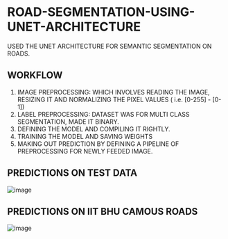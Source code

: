 # ROAD-SEGMENTATION-USING-UNET-ARCHITECTURE
USED THE UNET ARCHITECTURE FOR SEMANTIC SEGMENTATION ON  ROADS.</p>
## WORKFLOW
1. IMAGE PREPROCESSING: WHICH INVOLVES READING THE IMAGE, RESIZING IT AND NORMALIZING THE PIXEL VALUES ( i.e. [0-255] - [0-1])
2. LABEL PREPROCESSING: DATASET WAS FOR MULTI CLASS SEGMENTATION, MADE IT BINARY.
3. DEFINING THE MODEL AND COMPILING IT RIGHTLY.
4. TRAINING THE MODEL AND SAVING WEIGHTS
5. MAKING OUT PREDICTION BY DEFINING A PIPELINE OF PREPROCESSING FOR NEWLY FEEDED IMAGE.
## PREDICTIONS ON TEST DATA
![image](https://user-images.githubusercontent.com/118126264/217278424-d3b9836f-e249-4410-a048-f23b2ed61e09.png)

## PREDICTIONS ON IIT BHU CAMOUS ROADS
![image](https://user-images.githubusercontent.com/118126264/217278568-c0fb9ee7-1a9b-44fb-8422-2db126ab7ba1.png)
